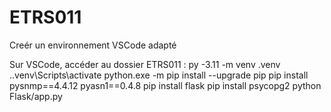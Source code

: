 # ETRS011
Creér un environnement VSCode adapté

Sur VSCode, accéder au dossier ETRS011 :
py -3.11 -m venv .venv
.\.venv\Scripts\activate
python.exe -m pip install --upgrade pip
pip install pysnmp==4.4.12 pyasn1==0.4.8
pip install flask
pip install psycopg2
python Flask/app.py